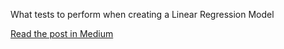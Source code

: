  What tests to perform when creating a Linear Regression Model

[Read the post in Medium](https://gustavorsantos.medium.com/all-the-statistical-tests-you-must-do-for-a-good-linear-regression-6ec1ac15e5d4?sk=72e74770e52ef058ad8c526a5a5a8800)
